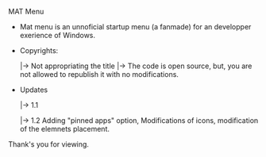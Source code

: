 MAT Menu

- Mat menu is an unnoficial startup menu (a fanmade) for an developper exerience of Windows.
- Copyrights:

  |-> Not appropriating the title
  |-> The code is open source, but, you are not allowed to republish it with no modifications.
- Updates


  |-> 1.1
  
  |-> 1.2 Adding "pinned apps" option, Modifications of icons, modification of the elemnets placement.

Thank's you for viewing.
